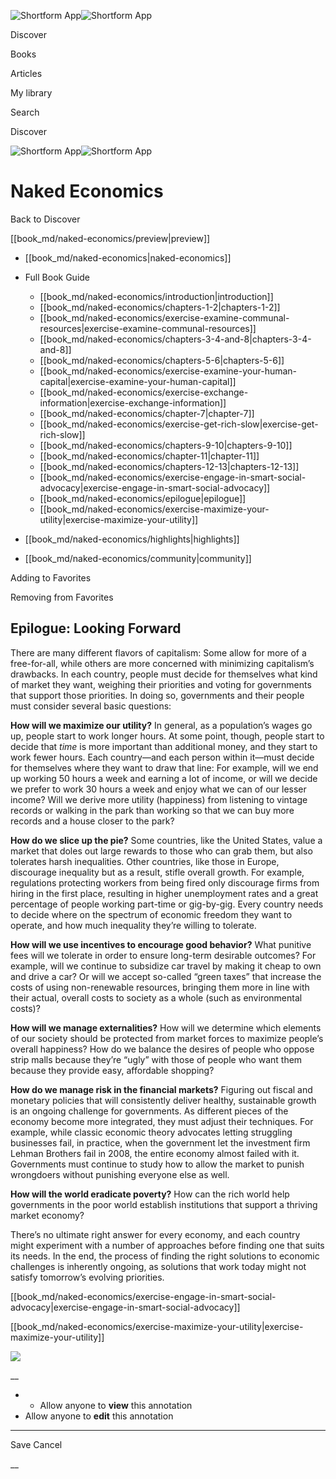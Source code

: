 ![Shortform App](/img/logo.36a2399e.svg)![Shortform App](/img/logo-dark.70c1b072.svg)

Discover

Books

Articles

My library

Search

Discover

![Shortform App](/img/logo.36a2399e.svg)![Shortform App](/img/logo-dark.70c1b072.svg)

# Naked Economics

Back to Discover

[[book_md/naked-economics/preview|preview]]

  * [[book_md/naked-economics|naked-economics]]
  * Full Book Guide

    * [[book_md/naked-economics/introduction|introduction]]
    * [[book_md/naked-economics/chapters-1-2|chapters-1-2]]
    * [[book_md/naked-economics/exercise-examine-communal-resources|exercise-examine-communal-resources]]
    * [[book_md/naked-economics/chapters-3-4-and-8|chapters-3-4-and-8]]
    * [[book_md/naked-economics/chapters-5-6|chapters-5-6]]
    * [[book_md/naked-economics/exercise-examine-your-human-capital|exercise-examine-your-human-capital]]
    * [[book_md/naked-economics/exercise-exchange-information|exercise-exchange-information]]
    * [[book_md/naked-economics/chapter-7|chapter-7]]
    * [[book_md/naked-economics/exercise-get-rich-slow|exercise-get-rich-slow]]
    * [[book_md/naked-economics/chapters-9-10|chapters-9-10]]
    * [[book_md/naked-economics/chapter-11|chapter-11]]
    * [[book_md/naked-economics/chapters-12-13|chapters-12-13]]
    * [[book_md/naked-economics/exercise-engage-in-smart-social-advocacy|exercise-engage-in-smart-social-advocacy]]
    * [[book_md/naked-economics/epilogue|epilogue]]
    * [[book_md/naked-economics/exercise-maximize-your-utility|exercise-maximize-your-utility]]
  * [[book_md/naked-economics/highlights|highlights]]
  * [[book_md/naked-economics/community|community]]



Adding to Favorites 

Removing from Favorites 

## Epilogue: Looking Forward

There are many different flavors of capitalism: Some allow for more of a free-for-all, while others are more concerned with minimizing capitalism’s drawbacks. In each country, people must decide for themselves what kind of market they want, weighing their priorities and voting for governments that support those priorities. In doing so, governments and their people must consider several basic questions:

**How will we maximize our utility?** In general, as a population’s wages go up, people start to work longer hours. At some point, though, people start to decide that _time_ is more important than additional money, and they start to work fewer hours. Each country—and each person within it—must decide for themselves where they want to draw that line: For example, will we end up working 50 hours a week and earning a lot of income, or will we decide we prefer to work 30 hours a week and enjoy what we can of our lesser income? Will we derive more utility (happiness) from listening to vintage records or walking in the park than working so that we can buy more records and a house closer to the park?

**How do we slice up the pie?** Some countries, like the United States, value a market that doles out large rewards to those who can grab them, but also tolerates harsh inequalities. Other countries, like those in Europe, discourage inequality but as a result, stifle overall growth. For example, regulations protecting workers from being fired only discourage firms from hiring in the first place, resulting in higher unemployment rates and a great percentage of people working part-time or gig-by-gig. Every country needs to decide where on the spectrum of economic freedom they want to operate, and how much inequality they’re willing to tolerate.

**How will we use incentives to encourage good behavior?** What punitive fees will we tolerate in order to ensure long-term desirable outcomes? For example, will we continue to subsidize car travel by making it cheap to own and drive a car? Or will we accept so-called “green taxes” that increase the costs of using non-renewable resources, bringing them more in line with their actual, overall costs to society as a whole (such as environmental costs)?

**How will we manage externalities?** How will we determine which elements of our society should be protected from market forces to maximize people’s overall happiness? How do we balance the desires of people who oppose strip malls because they’re “ugly” with those of people who want them because they provide easy, affordable shopping?

**How do we manage risk in the financial markets?** Figuring out fiscal and monetary policies that will consistently deliver healthy, sustainable growth is an ongoing challenge for governments. As different pieces of the economy become more integrated, they must adjust their techniques. For example, while classic economic theory advocates letting struggling businesses fail, in practice, when the government let the investment firm Lehman Brothers fail in 2008, the entire economy almost failed with it. Governments must continue to study how to allow the market to punish wrongdoers without punishing everyone else as well.

**How will the world eradicate poverty?** How can the rich world help governments in the poor world establish institutions that support a thriving market economy?

There’s no ultimate right answer for every economy, and each country might experiment with a number of approaches before finding one that suits its needs. In the end, the process of finding the right solutions to economic challenges is inherently ongoing, as solutions that work today might not satisfy tomorrow’s evolving priorities.

[[book_md/naked-economics/exercise-engage-in-smart-social-advocacy|exercise-engage-in-smart-social-advocacy]]

[[book_md/naked-economics/exercise-maximize-your-utility|exercise-maximize-your-utility]]

![](https://bat.bing.com/action/0?ti=56018282&Ver=2&mid=a0b73f18-a398-4784-b333-241d2c6ae246&sid=f30c5e70639211ee87d33f0876d93783&vid=f30c9700639211eeb3a75d830392c94f&vids=0&msclkid=N&pi=0&lg=en-US&sw=800&sh=600&sc=24&nwd=1&tl=Shortform%20%7C%20Book&p=https%3A%2F%2Fwww.shortform.com%2Fapp%2Fbook%2Fnaked-economics%2Fepilogue&r=&lt=301&evt=pageLoad&sv=1&rn=979673)

__

  *   * Allow anyone to **view** this annotation
  * Allow anyone to **edit** this annotation



* * *

Save Cancel

__



